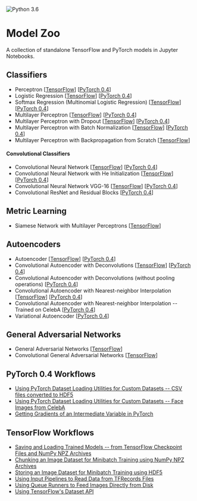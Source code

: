 ![Python 3.6](https://img.shields.io/badge/Python-3.6-blue.svg)

# Model Zoo

A collection of standalone TensorFlow and PyTorch models in Jupyter Notebooks.

## Classifiers

- Perceptron [[TensorFlow](tensorflow_ipynb/perceptron.ipynb)] [[PyTorch 0.4](pytorch_ipynb/perceptron.ipynb)]
- Logistic Regression [[TensorFlow](tensorflow_ipynb/logistic-regression.ipynb)] [[PyTorch 0.4](pytorch_ipynb/logistic-regression.ipynb)]
- Softmax Regression (Multinomial Logistic Regression) [[TensorFlow](tensorflow_ipynb/softmax-regression.ipynb)] [[PyTorch 0.4](pytorch_ipynb/softmax-regression.ipynb)]
- Multilayer Perceptron [[TensorFlow](tensorflow_ipynb/multilayer-perceptron.ipynb)] [[PyTorch 0.4](pytorch_ipynb/multilayer-perceptron.ipynb)]
- Multilayer Perceptron with Dropout [[TensorFlow](tensorflow_ipynb/multilayer-perceptron-dropout.ipynb)] [[PyTorch 0.4](pytorch_ipynb/multilayer-perceptron-dropout.ipynb)]
- Multilayer Perceptron with Batch Normalization [[TensorFlow](tensorflow_ipynb/multilayer-perceptron-batchnorm.ipynb)] [[PyTorch 0.4](pytorch_ipynb/multilayer-perceptron-batchnorm.ipynb)]
- Multilayer Perceptron with Backpropagation from Scratch [[TensorFlow](tensorflow_ipynb/multilayer-perceptron-lowlevel.ipynb)]

#### Convolutional Classifiers
- Convolutional Neural Network [[TensorFlow](tensorflow_ipynb/convnet.ipynb)] [[PyTorch 0.4](pytorch_ipynb/convnet.ipynb)]
- Convolutional Neural Network with He Initialization [[TensorFlow](tensorflow_ipynb/convnet.ipynb)] [[PyTorch 0.4](pytorch_ipynb/convnet-he-init.ipynb)]
- Convolutional Neural Network VGG-16 [[TensorFlow](tensorflow_ipynb/convnet-vgg16.ipynb)] [[PyTorch 0.4](pytorch_ipynb/convnet-vgg16.ipynb)]
- Convolutional ResNet and Residual Blocks [[PyTorch 0.4](pytorch_ipynb/resnet-ex-1.ipynb)]

## Metric Learning

- Siamese Network with Multilayer Perceptrons [[TensorFlow](tensorflow_ipynb/siamese-1.ipynb)]

## Autoencoders

- Autoencoder [[TensorFlow](tensorflow_ipynb/autoencoder.ipynb)] [[PyTorch 0.4](pytorch_ipynb/autoencoder.ipynb)]
- Convolutional Autoencoder with Deconvolutions [[TensorFlow](tensorflow_ipynb/autoencoder-deconv.ipynb)] [[PyTorch 0.4](pytorch_ipynb/autoencoder-deconv.ipynb)]
- Convolutional Autoencoder with Deconvolutions (without pooling operations) [[PyTorch 0.4](pytorch_ipynb/autoencoder-deconv-2.ipynb)]
- Convolutional Autoencoder with Nearest-neighbor Interpolation [[TensorFlow](tensorflow_ipynb/autoencoder-conv.ipynb)] [[PyTorch 0.4](pytorch_ipynb/autoencoder-conv.ipynb)]
- Convolutional Autoencoder with Nearest-neighbor Interpolation -- Trained on CelebA [[PyTorch 0.4](pytorch_ipynb/autoencoder-conv-2.ipynb)]
- Variational Autoencoder [[PyTorch 0.4](pytorch_ipynb/autoencoder-var.ipynb)]

## General Adversarial Networks

- General Adversarial Networks [[TensorFlow](tensorflow_ipynb/gan.ipynb)]
- Convolutional General Adversarial Networks [[TensorFlow](tensorflow_ipynb/gan-conv.ipynb)]

## PyTorch 0.4 Workflows

- [Using PyTorch Dataset Loading Utilities for Custom Datasets -- CSV files converted to HDF5](pytorch_ipynb/custom-data-loader-csv.ipynb)
- [Using PyTorch Dataset Loading Utilities for Custom Datasets -- Face Images from CelebA](pytorch_ipynb/custom-data-loader-celeba.ipynb)
- [Getting Gradients of an Intermediate Variable in PyTorch](pytorch_ipynb/manual-gradients.ipynb)

## TensorFlow Workflows

- [Saving and Loading Trained Models -- from TensorFlow Checkpoint Files and NumPy NPZ Archives](tensorflow_ipynb/saving-and-reloading-models.ipynb)
- [Chunking an Image Dataset for Minibatch Training using NumPy NPZ Archives](tensorflow_ipynb/image-data-chunking-npz.ipynb)
- [Storing an Image Dataset for Minibatch Training using HDF5](tensorflow_ipynb/image-data-chunking-hdf5.ipynb)
- [Using Input Pipelines to Read Data from TFRecords Files](tensorflow_ipynb/tfrecords.ipynb)
- [Using Queue Runners to Feed Images Directly from Disk](tensorflow_ipynb/file-queues.ipynb)
- [Using TensorFlow's Dataset API](tensorflow_ipynb/dataset-api.ipynb)